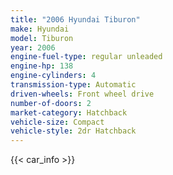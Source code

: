 ```yaml
---
title: "2006 Hyundai Tiburon"
make: Hyundai
model: Tiburon
year: 2006
engine-fuel-type: regular unleaded
engine-hp: 138
engine-cylinders: 4
transmission-type: Automatic
driven-wheels: Front wheel drive
number-of-doors: 2
market-category: Hatchback
vehicle-size: Compact
vehicle-style: 2dr Hatchback
---
```


{{< car_info >}}
